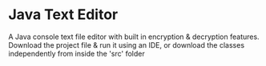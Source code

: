 # Java Text Editor
 A Java console text file editor with built in encryption & decryption features.
 Download the project file & run it using an IDE, or download the classes independently from inside the 'src' folder